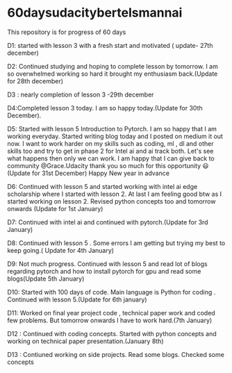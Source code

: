 # 60daysudacitybertelsmannai
This repository is for progress of 60 days

D1: started with lesson 3 with a fresh start and motivated ( update- 27th december)

D2: Continued studying and hoping to complete lesson by tomorrow. I am so overwhelmed working so hard it brought my enthusiasm back.(Update for 28th december)

D3 :  nearly completion of lesson 3 -29th december

D4:Completed lesson 3 today. I am so  happy today.(Update for 30th December).    

D5: Started with lesson 5 Introduction to Pytorch. I am so happy that I am working everyday. Started writing blog today and I posted on medium  it out now. I want to work harder on my skills such as coding, ml , dl and other skills too and try to get in phase 2 for Intel ai and ai track both. Let's see what happens then only we can work. I am happy that I can give back to community @Grace.Udacity thank you so much for this opportunity :smiley: (Update for 31st December)
Happy New year in advance

D6: Continued with lesson 5 and started working with intel ai edge scholarship where I started with lesson 2. At last I am feeling good btw as I started working on lesson 2. Revised python concepts too and tomorrow onwards (Update for 1st January)  

D7: Continued with intel ai and continued with pytorch.(Update for 3rd January)

D8: Continued with lesson 5 . Some errors I am getting but trying my best to keep going.( Update for 4th January)

D9: Not much progress. Continued with lesson 5 and read lot of blogs regarding pytorch and how to install pytorch for gpu and read some blogs(Update 5th January)

D10: Started with 100 days of code. Main language is Python for coding . Continued with lesson 5.(Update for 6th january)

D11: Worked on final year project code , technical paper work and coded few problems. But tomorrow onwards I have to work hard.(7th January)

D12 : Continued with coding concepts. Started with python concepts and working on technical paper presentation.(January 8th)

D13 : Contiuned working on side projects. Read some blogs. Checked some concepts
